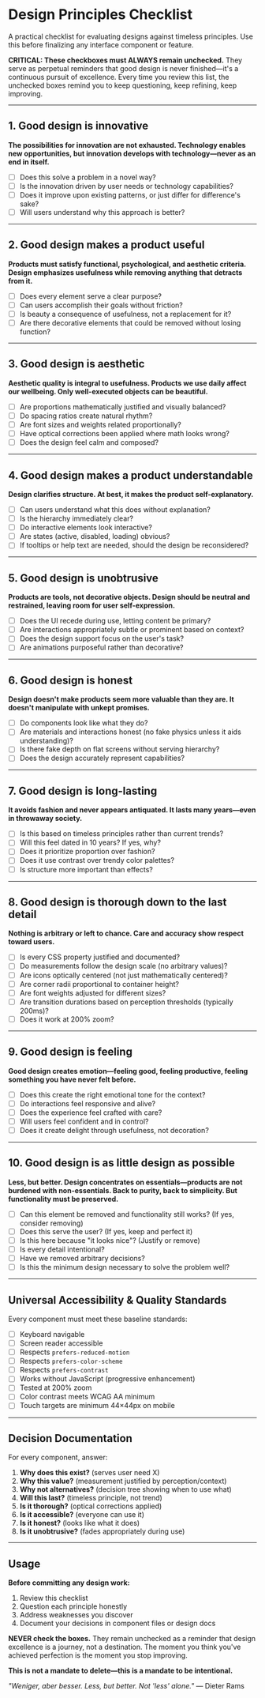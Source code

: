 # Design Principles Checklist

A practical checklist for evaluating designs against timeless principles. Use this before finalizing any interface component or feature.

**CRITICAL: These checkboxes must ALWAYS remain unchecked.** They serve as perpetual reminders that good design is never finished—it's a continuous pursuit of excellence. Every time you review this list, the unchecked boxes remind you to keep questioning, keep refining, keep improving.

---

## 1. Good design is innovative

**The possibilities for innovation are not exhausted. Technology enables new opportunities, but innovation develops with technology—never as an end in itself.**

- [ ] Does this solve a problem in a novel way?
- [ ] Is the innovation driven by user needs or technology capabilities?
- [ ] Does it improve upon existing patterns, or just differ for difference's sake?
- [ ] Will users understand why this approach is better?

---

## 2. Good design makes a product useful

**Products must satisfy functional, psychological, and aesthetic criteria. Design emphasizes usefulness while removing anything that detracts from it.**

- [ ] Does every element serve a clear purpose?
- [ ] Can users accomplish their goals without friction?
- [ ] Is beauty a consequence of usefulness, not a replacement for it?
- [ ] Are there decorative elements that could be removed without losing function?

---

## 3. Good design is aesthetic

**Aesthetic quality is integral to usefulness. Products we use daily affect our wellbeing. Only well-executed objects can be beautiful.**

- [ ] Are proportions mathematically justified and visually balanced?
- [ ] Do spacing ratios create natural rhythm?
- [ ] Are font sizes and weights related proportionally?
- [ ] Have optical corrections been applied where math looks wrong?
- [ ] Does the design feel calm and composed?

---

## 4. Good design makes a product understandable

**Design clarifies structure. At best, it makes the product self-explanatory.**

- [ ] Can users understand what this does without explanation?
- [ ] Is the hierarchy immediately clear?
- [ ] Do interactive elements look interactive?
- [ ] Are states (active, disabled, loading) obvious?
- [ ] If tooltips or help text are needed, should the design be reconsidered?

---

## 5. Good design is unobtrusive

**Products are tools, not decorative objects. Design should be neutral and restrained, leaving room for user self-expression.**

- [ ] Does the UI recede during use, letting content be primary?
- [ ] Are interactions appropriately subtle or prominent based on context?
- [ ] Does the design support focus on the user's task?
- [ ] Are animations purposeful rather than decorative?

---

## 6. Good design is honest

**Design doesn't make products seem more valuable than they are. It doesn't manipulate with unkept promises.**

- [ ] Do components look like what they do?
- [ ] Are materials and interactions honest (no fake physics unless it aids understanding)?
- [ ] Is there fake depth on flat screens without serving hierarchy?
- [ ] Does the design accurately represent capabilities?

---

## 7. Good design is long-lasting

**It avoids fashion and never appears antiquated. It lasts many years—even in throwaway society.**

- [ ] Is this based on timeless principles rather than current trends?
- [ ] Will this feel dated in 10 years? If yes, why?
- [ ] Does it prioritize proportion over fashion?
- [ ] Does it use contrast over trendy color palettes?
- [ ] Is structure more important than effects?

---

## 8. Good design is thorough down to the last detail

**Nothing is arbitrary or left to chance. Care and accuracy show respect toward users.**

- [ ] Is every CSS property justified and documented?
- [ ] Do measurements follow the design scale (no arbitrary values)?
- [ ] Are icons optically centered (not just mathematically centered)?
- [ ] Are corner radii proportional to container height?
- [ ] Are font weights adjusted for different sizes?
- [ ] Are transition durations based on perception thresholds (typically 200ms)?
- [ ] Does it work at 200% zoom?

---

## 9. Good design is feeling

**Good design creates emotion—feeling good, feeling productive, feeling something you have never felt before.**

- [ ] Does this create the right emotional tone for the context?
- [ ] Do interactions feel responsive and alive?
- [ ] Does the experience feel crafted with care?
- [ ] Will users feel confident and in control?
- [ ] Does it create delight through usefulness, not decoration?

---

## 10. Good design is as little design as possible

**Less, but better. Design concentrates on essentials—products are not burdened with non-essentials. Back to purity, back to simplicity. But functionality must be preserved.**

- [ ] Can this element be removed and functionality still works? (If yes, consider removing)
- [ ] Does this serve the user? (If yes, keep and perfect it)
- [ ] Is this here because "it looks nice"? (Justify or remove)
- [ ] Is every detail intentional?
- [ ] Have we removed arbitrary decisions?
- [ ] Is this the minimum design necessary to solve the problem well?

---

## Universal Accessibility & Quality Standards

Every component must meet these baseline standards:

- [ ] Keyboard navigable
- [ ] Screen reader accessible
- [ ] Respects `prefers-reduced-motion`
- [ ] Respects `prefers-color-scheme`
- [ ] Respects `prefers-contrast`
- [ ] Works without JavaScript (progressive enhancement)
- [ ] Tested at 200% zoom
- [ ] Color contrast meets WCAG AA minimum
- [ ] Touch targets are minimum 44×44px on mobile

---

## Decision Documentation

For every component, answer:

1. **Why does this exist?** (serves user need X)
2. **Why this value?** (measurement justified by perception/context)
3. **Why not alternatives?** (decision tree showing when to use what)
4. **Will this last?** (timeless principle, not trend)
5. **Is it thorough?** (optical corrections applied)
6. **Is it accessible?** (everyone can use it)
7. **Is it honest?** (looks like what it does)
8. **Is it unobtrusive?** (fades appropriately during use)

---

## Usage

**Before committing any design work:**
1. Review this checklist
2. Question each principle honestly
3. Address weaknesses you discover
4. Document your decisions in component files or design docs

**NEVER check the boxes.** They remain unchecked as a reminder that design excellence is a journey, not a destination. The moment you think you've achieved perfection is the moment you stop improving.

**This is not a mandate to delete—this is a mandate to be intentional.**

*"Weniger, aber besser. Less, but better. Not 'less' alone."*
— Dieter Rams
